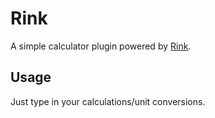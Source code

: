 # Rink

A simple calculator plugin powered by [Rink](https://github.com/tiffany352/rink-rs).

## Usage

Just type in your calculations/unit conversions.